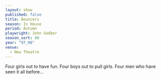 ```yaml
---
layout: show
published: false
title: Bouncers
season: In House
period: Autumn
playwright: John Godber
season_sort: 40
year: "97_98"
venue:
  - New Theatre
---
```


Four girls out to have fun. Four boys out to pull girls. Four men who have seen it all before...
